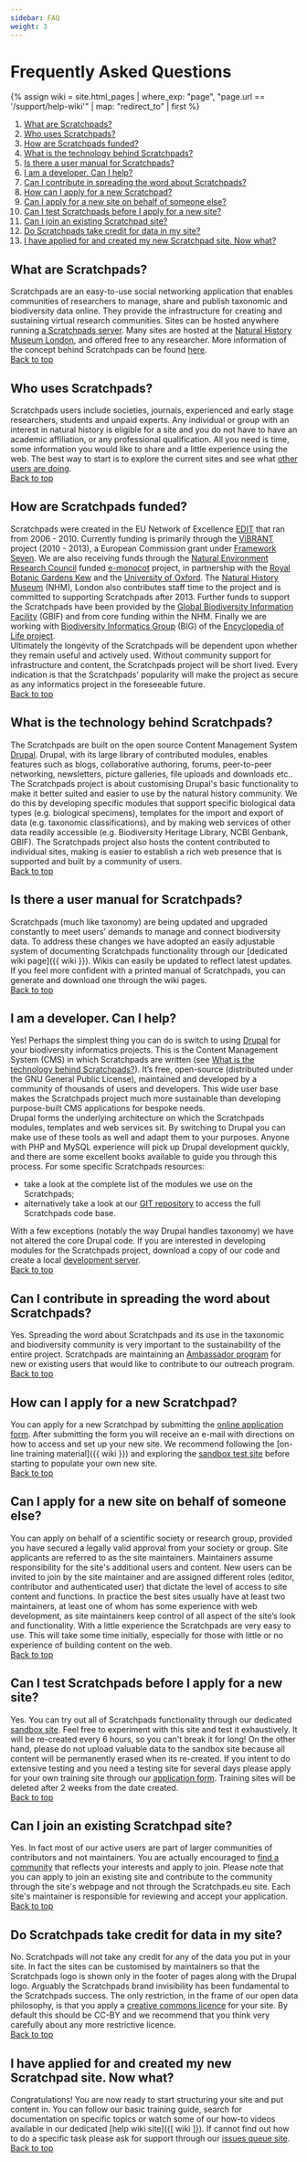 ```yaml
---
sidebar: FAQ
weight: 3
---
```


Frequently Asked Questions
==========================

{% assign wiki = site.html_pages | where_exp: "page", "page.url == '/support/help-wiki'" | map: "redirect_to" | first  %}

1.  [What are Scratchpads?](#what-are-scratchpads)
2.  [Who uses Scratchpads?](#who-uses-scratchpads)
3.  [How are Scratchpads funded?](#how-are-scratchpads-funded)
4.  [What is the technology behind Scratchpads?](#what-is-the-technology-behind-scratchpads)
5.  [Is there a user manual for Scratchpads?](#is-there-a-user-manual-for-scratchpads)
6.  [I am a developer. Can I help?](#i-am-a-developer-can-i-help)
7.  [Can I contribute in spreading the word about Scratchpads?](#can-i-contribute-in-spreading-the-word-about-scratchpads)
8.  [How can I apply for a new Scratchpad?](#how-can-i-apply-for-a-new-scratchpad)
9.  [Can I apply for a new site on behalf of someone else?](#can-i-apply-for-a-new-site-on-behalf-of-someone-else)
10.  [Can I test Scratchpads before I apply for a new site?](#can-i-test-scratchpads-before-i-apply-for-a-new-site)
11.  [Can I join an existing Scratchpad site?](#can-i-join-an-existing-scratchpad-site)
12.  [Do Scratchpads take credit for data in my site?](#do-scratchpads-take-credit-for-data-in-my-site)
13.  [I have applied for and created my new Scratchpad site. Now what?](#i-have-applied-for-and-created-my-new-scratchpad-site-now-what)

## What are Scratchpads?
Scratchpads are an easy-to-use social networking application that enables communities of researchers to manage, share and publish taxonomic and biodiversity data online. They provide the infrastructure for creating and sustaining virtual research communities. Sites can be hosted anywhere running [a Scratchpads server](/develop). Many sites are hosted at the [Natural History Museum London](http://www.nhm.ac.uk), and offered free to any researcher. More information of the concept behind Scratchpads can be found [here](/about/concept).  
[Back to top](#top)

## Who uses Scratchpads?
Scratchpads users include societies, journals, experienced and early stage researchers, students and unpaid experts. Any individual or group with an interest in natural history is eligible for a site and you do not have to have an academic affiliation, or any professional qualification. All you need is time, some information you would like to share and a little experience using the web. The best way to start is to explore the current sites and see what [other users are doing](../explore/sites-list).  
[Back to top](#top)

## How are Scratchpads funded?
Scratchpads were created in the EU Network of Excellence [EDIT](http://www.e-taxonomy.eu) that ran from 2006 - 2010. Currently funding is primarily through the [ViBRANT](http://www.vbrant.eu) project (2010 - 2013), a European Commission grant under [Framework Seven](http://cordis.europa.eu/fp7/home_en.html). We are also receiving funds through the [Natural Environment Research Council](http://www.nerc.ac.uk/) funded [e-monocot](http://www.e-monocot.org) project, in partnership with the [Royal Botanic Gardens Kew](http://www.kew.org) and the [University of Oxford](http://www.ox.ac.uk/). The [Natural History Museum](http://www.nhm.ac.uk) (NHM), London also contributes staff time to the project and is committed to supporting Scratchpads after 2013. Further funds to support the Scratchpads have been provided by the [Global Biodiversity Information Facility](http://www.gbif.org) (GBIF) and from core funding within the NHM. Finally we are working with [Biodiversity Informatics Group](http://eol.org/info/234) (BIG) of the [Encyclopedia of Life project](http://www.eol.org).  
Ultimately the longevity of the Scratchpads will be dependent upon whether they remain useful and actively used. Without community support for infrastructure and content, the Scratchpads project will be short lived. Every indication is that the Scratchpads' popularity will make the project as secure as any informatics project in the foreseeable future.  
[Back to top](#top)

## What is the technology behind Scratchpads?
The Scratchpads are built on the open source Content Management System [Drupal](http://www.drupal.org). Drupal, with its large library of contributed modules, enables features such as blogs, collaborative authoring, forums, peer-to-peer networking, newsletters, picture galleries, file uploads and downloads etc..  
The Scratchpads project is about customising Drupal's basic functionality to make it better suited and easier to use by the natural history community. We do this by developing specific modules that support specific biological data types (e.g. biological specimens), templates for the import and export of data (e.g. taxonomic classifications), and by making web services of other data readily accessible (e.g. Biodiversity Heritage Library, NCBI Genbank, GBIF). The Scratchpads project also hosts the content contributed to individual sites, making is easier to establish a rich web presence that is supported and built by a community of users.  
[Back to top](#top)

## Is there a user manual for Scratchpads?
Scratchpads (much like taxonomy) are being updated and upgraded constantly to meet users’ demands to manage and connect biodiversity data. To address these changes we have adopted an easily adjustable system of documenting Scratchpads functionality through our [dedicated wiki page]({{ wiki }}). Wikis can easily be updated to reflect latest updates. If you feel more confident with a printed manual of Scratchpads, you can generate and download one through the wiki pages.  
[Back to top](#top)

## I am a developer. Can I help?
Yes! Perhaps the simplest thing you can do is switch to using [Drupal](http://www.drupal.org) for your biodiversity informatics projects. This is the Content Management System (CMS) in which Scratchpads are written (see [What is the technology behind Scratchpads?](#4)). It’s free, open-source (distributed under the GNU General Public License), maintained and developed by a community of thousands of users and developers. This wide user base makes the Scratchpads project much more sustainable than developing purpose-built CMS applications for bespoke needs.  
Drupal forms the underlying architecture on which the Scratchpads modules, templates and web services sit. By switching to Drupal you can make use of these tools as well and adapt them to your purposes. Anyone with PHP and MySQL experience will pick up Drupal development quickly, and there are some excellent books available to guide you through this process. For some specific Scratchpads resources:

*   take a look at the complete list of the modules we use on the Scratchpads;
*   alternatively take a look at our [GIT repository](../develop/repository) to access the full Scratchpads code base.

With a few exceptions (notably the way Drupal handles taxonomy) we have not altered the core Drupal code. If you are interested in developing modules for the Scratchpads project, download a copy of our code and create a local [development server](../develop).  
[Back to top](#top)

## Can I contribute in spreading the word about Scratchpads?
Yes. Spreading the word about Scratchpads and its use in the taxonomic and biodiversity community is very important to the sustainability of the entire project. Scratchpads are maintaining an [Ambassador program](../support/ambassadors) for new or existing users that would like to contribute to our outreach program.  
[Back to top](#top)

## How can I apply for a new Scratchpad?
You can apply for a new Scratchpad by submitting the [online application form](http://get.scratchpads.eu). After submitting the form you will receive an e-mail with directions on how to access and set up your new site. We recommend following the [on-line training material]({{ wiki }}) and exploring the [sandbox test site](../support/sandbox) before starting to populate your own new site.  
[Back to top](#top)

## Can I apply for a new site on behalf of someone else?
You can apply on behalf of a scientific society or research group, provided you have secured a legally valid approval from your society or group. Site applicants are referred to as the site maintainers. Maintainers assume responsibility for the site's additional users and content. New users can be invited to join by the site maintainer and are assigned different roles (editor, contributor and authenticated user) that dictate the level of access to site content and functions. In practice the best sites usually have at least two maintainers, at least one of whom has some experience with web development, as site maintainers keep control of all aspect of the site’s look and functionality. With a little experience the Scratchpads are very easy to use. This will take some time initially, especially for those with little or no experience of building content on the web.  
[Back to top](#top)

## Can I test Scratchpads before I apply for a new site?
Yes. You can try out all of Scratchpads functionality through our dedicated [sandbox site](http://sandbox.scratchpads.eu). Feel free to experiment with this site and test it exhaustively. It will be re-created every 6 hours, so you can't break it for long! On the other hand, please do not upload valuable data to the sandbox site because all content will be permanently erased when its re-created. If you intent to do extensive testing and you need a testing site for several days please apply for your own training site through our [application form](../support/training/apply-for-site). Training sites will be deleted after 2 weeks from the date created.  
[Back to top](#top)

## Can I join an existing Scratchpad site?
Yes. In fact most of our active users are part of larger communities of contributors and not maintainers. You are actually encouraged to [find a community](../explore/sites-list) that reflects your interests and apply to join. Please note that you can apply to join an existing site and contribute to the community through the site's webpage and not through the Scratchpads.eu site. Each site's maintainer is responsible for reviewing and accept your application.  
[Back to top](#top)

## Do Scratchpads take credit for data in my site?
No. Scratchpads will not take any credit for any of the data you put in your site. In fact the sites can be customised by maintainers so that the Scratchpads logo is shown only in the footer of pages along with the Drupal logo. Arguably the Scratchpads brand invisibility has been fundamental to the Scratchpads success. The only restriction, in the frame of our open data philosophy, is that you apply a [creative commons licence](http://www.creativecommons.org/) for your site. By default this should be CC-BY and we recommend that you think very carefully about any more restrictive licence.  
[Back to top](#top)

## I have applied for and created my new Scratchpad site. Now what?
Congratulations! You are now ready to start structuring your site and put content in. You can follow our basic training guide, search for documentation on specific topics or watch some of our how-to videos available in our dedicated [help wiki site]({[ wiki ]}). If cannot find out how to do a specific task please ask for support through our [issues queue site](http://dev.scratchpads.eu).  
[Back to top](#top)